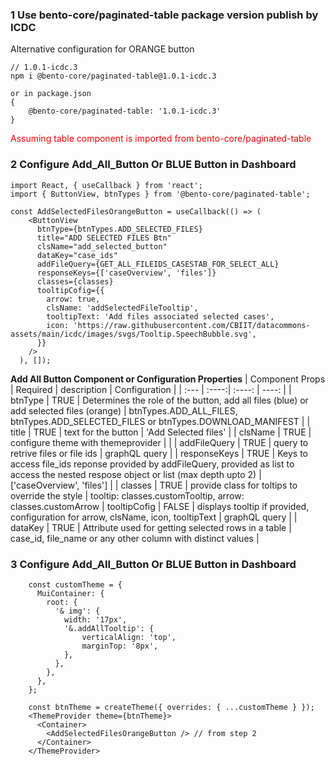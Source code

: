 
### 1 Use bento-core/paginated-table package version publish by ICDC
Alternative configuration for ORANGE button
```
// 1.0.1-icdc.3
npm i @bento-core/paginated-table@1.0.1-icdc.3

or in package.json
{
    @bento-core/paginated-table: '1.0.1-icdc.3'
}
```

<span style="color:red">
Assuming table component is imported from bento-core/paginated-table
</span>

### 2 Configure Add_All_Button Or BLUE Button in Dashboard

```
import React, { useCallback } from 'react';
import { ButtonView, btnTypes } from '@bento-core/paginated-table';

const AddSelectedFilesOrangeButton = useCallback(() => (
    <ButtonView
      btnType={btnTypes.ADD_SELECTED_FILES}
      title="ADD SELECTED FILES Btn"
      clsName="add_selected_button"
      dataKey="case_ids"
      addFileQuery={GET_ALL_FILEIDS_CASESTAB_FOR_SELECT_ALL}
      responseKeys={['caseOverview', 'files']}
      classes={classes}
      tooltipCofig={{
        arrow: true,
        clsName: 'addSelectedFileTooltip',
        tooltipText: 'Add files associated selected cases',
        icon: 'https://raw.githubusercontent.com/CBIIT/datacommons-assets/main/icdc/images/svgs/Tooltip.SpeechBubble.svg',
      }}
    />
  ), []);
```

**Add All Button Component or Configuration Properties**
| Component Props | Required | description   | Configuration |
| :---        |    :----:|    :----:     |     ----: |
| btnType | TRUE | Determines the role of the button, add all files (blue) or add selected files (orange) | btnTypes.ADD_ALL_FILES, btnTypes.ADD_SELECTED_FILES or btnTypes.DOWNLOAD_MANIFEST |
| title | TRUE | text for the button | 'Add Selected files' |
| clsName | TRUE | configure theme with themeprovider | |
| addFileQuery | TRUE | query to retrive files or file ids | graphQL query |
| responseKeys | TRUE | Keys to access file_ids reponse provided by addFileQuery, provided as list to access the nested respose object or list (max depth upto 2) | ['caseOverview', 'files'] |
| classes | TRUE | provide class for toltips to override the style |  tooltip: classes.customTooltip, arrow: classes.customArrow
| tooltipCofig | FALSE | displays tooltip if provided, configuration for arrow, clsName, icon, tooltipText | graphQL query |
| dataKey | TRUE | Attribute used for getting selected rows in a table | case_id, file_name or any other column with distinct values |


### 3 Configure Add_All_Button Or BLUE Button in Dashboard

```
    const customTheme = {
      MuiContainer: {
        root: {
          '& img': {
            width: '17px',
            '&.addAllTooltip': {
                verticalAlign: 'top',
                marginTop: '8px',
            },
          },
        },
      },
    };

    const btnTheme = createTheme({ overrides: { ...customTheme } });
    <ThemeProvider theme={btnTheme}>
      <Container>
        <AddSelectedFilesOrangeButton /> // from step 2
      </Container>
    </ThemeProvider>
```